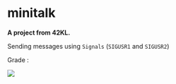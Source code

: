 # minitalk
<b/> A project from 42KL. </b>

Sending messages using `Signals` (`SIGUSR1` and `SIGUSR2`)

Grade :

![](https://badge42.vercel.app/api/v2/cl31j44h0007809mep6of7oak/project/2609986)
